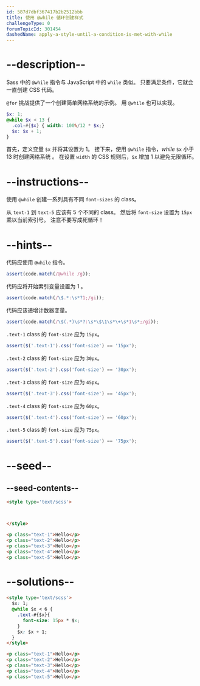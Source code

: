 ```yaml
---
id: 587d7dbf367417b2b2512bbb
title: 使用 @while 循环创建样式
challengeType: 0
forumTopicId: 301454
dashedName: apply-a-style-until-a-condition-is-met-with-while
---
```


# --description--

Sass 中的 `@while` 指令与 JavaScript 中的 `while` 类似。 只要满足条件，它就会一直创建 CSS 代码。

`@for` 挑战提供了一个创建简单网格系统的示例。 用 `@while` 也可以实现。

```scss
$x: 1;
@while $x < 13 {
  .col-#{$x} { width: 100%/12 * $x;}
  $x: $x + 1;
}
```

首先，定义变量 `$x` 并将其设置为 1。 接下来，使用 `@while` 指令，*while* `$x` 小于 13 时创建网格系统 。 在设置 `width` 的 CSS 规则后，`$x` 增加 1 以避免无限循环。

# --instructions--

使用 `@while` 创建一系列具有不同 `font-sizes` 的 class。

从 `text-1` 到 `text-5` 应该有 5 个不同的 class。 然后将 `font-size` 设置为 `15px` 乘以当前索引号。 注意不要写成死循环！

# --hints--

代码应使用 `@while` 指令。

```js
assert(code.match(/@while /g));
```

代码应将开始索引变量设置为 1 。

```js
assert(code.match(/\$.*:\s*?1;/gi));
```

代码应该递增计数器变量。

```js
assert(code.match(/\$(.*)\s*?:\s*\$\1\s*\+\s*1\s*;/gi));
```

`.text-1` class 的 `font-size` 应为 `15px`。

```js
assert($('.text-1').css('font-size') == '15px');
```

`.text-2` class 的 `font-size` 应为 `30px`。

```js
assert($('.text-2').css('font-size') == '30px');
```

`.text-3` class 的 `font-size` 应为 `45px`。

```js
assert($('.text-3').css('font-size') == '45px');
```

`.text-4` class 的 `font-size` 应为 `60px`。

```js
assert($('.text-4').css('font-size') == '60px');
```

`.text-5` class 的 `font-size` 应为 `75px`。

```js
assert($('.text-5').css('font-size') == '75px');
```

# --seed--

## --seed-contents--

```html
<style type='text/scss'>



</style>

<p class="text-1">Hello</p>
<p class="text-2">Hello</p>
<p class="text-3">Hello</p>
<p class="text-4">Hello</p>
<p class="text-5">Hello</p>
```

# --solutions--

```html
<style type='text/scss'>
  $x: 1;
  @while $x < 6 {
    .text-#{$x}{
      font-size: 15px * $x;
    }
    $x: $x + 1;
  }
</style>

<p class="text-1">Hello</p>
<p class="text-2">Hello</p>
<p class="text-3">Hello</p>
<p class="text-4">Hello</p>
<p class="text-5">Hello</p>
```
